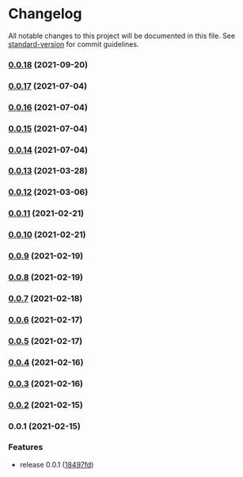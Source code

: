 # Changelog

All notable changes to this project will be documented in this file. See [standard-version](https://github.com/conventional-changelog/standard-version) for commit guidelines.

### [0.0.18](https://github.com/nlopezm/aws-cdk-image-resize/compare/v0.0.17...v0.0.18) (2021-09-20)

### [0.0.17](https://github.com/nlopezm/aws-cdk-image-resize/compare/v0.0.16...v0.0.17) (2021-07-04)

### [0.0.16](https://github.com/nlopezm/aws-cdk-image-resize/compare/v0.0.15...v0.0.16) (2021-07-04)

### [0.0.15](https://github.com/nlopezm/aws-cdk-image-resize/compare/v0.0.14...v0.0.15) (2021-07-04)

### [0.0.14](https://github.com/nlopezm/aws-cdk-image-resize/compare/v0.0.13...v0.0.14) (2021-07-04)

### [0.0.13](https://github.com/nlopezm/aws-cdk-image-resize/compare/v0.0.12...v0.0.13) (2021-03-28)

### [0.0.12](https://github.com/nlopezm/aws-cdk-image-resize/compare/v0.0.10...v0.0.12) (2021-03-06)

### [0.0.11](https://github.com/nlopezm/aws-cdk-image-resize/compare/v0.0.10...v0.0.11) (2021-02-21)

### [0.0.10](https://github.com/nlopezm/aws-cdk-image-resize/compare/v0.0.9...v0.0.10) (2021-02-21)

### [0.0.9](https://github.com/nlopezm/aws-cdk-image-resize/compare/v0.0.8...v0.0.9) (2021-02-19)

### [0.0.8](https://github.com/nlopezm/aws-cdk-image-resize/compare/v0.0.6...v0.0.8) (2021-02-19)

### [0.0.7](https://github.com/nlopezm/aws-cdk-image-resize/compare/v0.0.6...v0.0.7) (2021-02-18)

### [0.0.6](https://github.com/nlopezm/aws-cdk-image-resize/compare/v0.0.5...v0.0.6) (2021-02-17)

### [0.0.5](https://github.com/nlopezm/aws-cdk-image-resize/compare/v0.0.4...v0.0.5) (2021-02-17)

### [0.0.4](https://github.com/nlopezm/aws-cdk-image-resize/compare/v0.0.3...v0.0.4) (2021-02-16)

### [0.0.3](https://github.com/nlopezm/aws-cdk-image-resize/compare/v0.0.2...v0.0.3) (2021-02-16)

### [0.0.2](https://github.com/nlopezm/aws-cdk-image-resize/compare/v0.0.1...v0.0.2) (2021-02-15)

### 0.0.1 (2021-02-15)

### Features

- release 0.0.1 ([18497fd](https://github.com/nlopezm/aws-cdk-image-resize/commit/18497fd2f234ad4c310d56c7b53b88fee08c949b))

